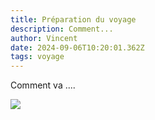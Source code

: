 ```yaml
---
title: Préparation du voyage
description: Comment...
author: Vincent
date: 2024-09-06T10:20:01.362Z
tags: voyage
---
```

Comment va ....

![](/static/img/img_2501.jpeg)